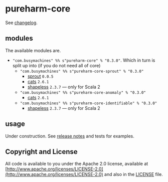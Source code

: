 # pureharm-core

See [changelog](./CHANGELOG.md).

## modules

The available modules are.

- `"com.busymachines" %% s"pureharm-core" % "0.3.0"`. Which in turn is split up into (if you do not need all of core)
    - `"com.busymachines" %% s"pureharm-core-sprout" % "0.3.0"`
        - [sprout](https://github.com/lorandszakacs/sprout/releases) `0.0.5`
        - [cats](https://github.com/typelevel/cats/releases) `2.6.1`
        - [shapeless](https://github.com/milessabin/shapeless/releases) `2.3.7` — only for Scala 2
    - `"com.busymachines" %% s"pureharm-core-anomaly" % "0.3.0"`
        - [cats](https://github.com/typelevel/cats/releases) `2.6.1`
    - `"com.busymachines" %% s"pureharm-core-identifiable" % "0.3.0"`
        - [shapeless](https://github.com/milessabin/shapeless/releases) `2.3.7` — only for Scala 2

## usage

Under construction. See [release notes](https://github.com/busymachines/pureharm-core/releases) and tests for examples.

## Copyright and License

All code is available to you under the Apache 2.0 license, available
at [http://www.apache.org/licenses/LICENSE-2.0](http://www.apache.org/licenses/LICENSE-2.0) and also in
the [LICENSE](./LICENSE) file.
